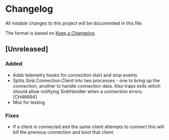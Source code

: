 # Changelog

All notable changes to this project will be documented in this file.

The format is based on [Keep a Changelog](https://keepachangelog.com/en/1.0.0/).

## [Unreleased]

### Added

- Adds telemetry hooks for connection start and stop events
- Splits Sink.Connection.Client into two processes - one to bring up the connection, another to handle connection data. Also traps exits which should allow notifying SinkHandler when a connection errors. [CH46694]
- Mox for testing


### Fixes

- If a client is connected and the same client attempts to connect this will kill the previous connection and boot that client.